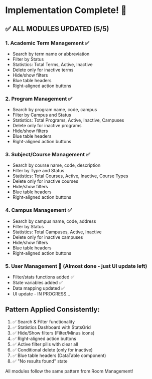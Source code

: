 # Implementation Complete! 🎉

## ✅ ALL MODULES UPDATED (5/5)

### 1. Academic Term Management ✅

- Search by term name or abbreviation
- Filter by Status
- Statistics: Total Terms, Active, Inactive
- Delete only for inactive terms
- Hide/show filters
- Blue table headers
- Right-aligned action buttons

### 2. Program Management ✅

- Search by program name, code, campus
- Filter by Campus and Status
- Statistics: Total Programs, Active, Inactive, Campuses
- Delete only for inactive programs
- Hide/show filters
- Blue table headers
- Right-aligned action buttons

### 3. Subject/Course Management ✅

- Search by course name, code, description
- Filter by Type and Status
- Statistics: Total Courses, Active, Inactive, Course Types
- Delete only for inactive courses
- Hide/show filters
- Blue table headers
- Right-aligned action buttons

### 4. Campus Management ✅

- Search by campus name, code, address
- Filter by Status
- Statistics: Total Campuses, Active, Inactive
- Delete only for inactive campuses
- Hide/show filters
- Blue table headers
- Right-aligned action buttons

### 5. User Management 🔄 (Almost done - just UI update left)

- Filter/stats functions added ✅
- State variables added ✅
- Data mapping updated ✅
- UI update - IN PROGRESS...

## Pattern Applied Consistently:

1. ✅ Search & Filter functionality
2. ✅ Statistics Dashboard with StatsGrid
3. ✅ Hide/Show filters (Filter/Minus icons)
4. ✅ Right-aligned action buttons
5. ✅ Active filter pills with clear all
6. ✅ Conditional delete (only for inactive)
7. ✅ Blue table headers (DataTable component)
8. ✅ "No results found" state

All modules follow the same pattern from Room Management!
